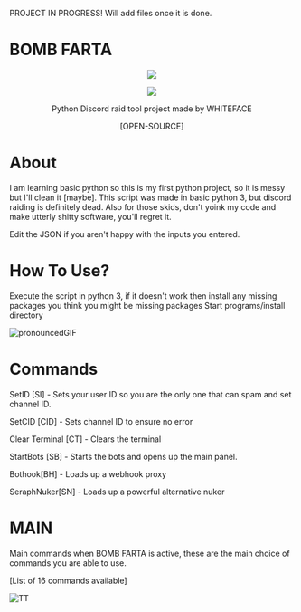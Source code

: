 PROJECT IN PROGRESS! Will add files once it is done.

# BOMB FARTA

<p align="center">
<img src="https://img.shields.io/badge/Python-3_or_higher-blue" </a>
</p>

<p align="center">
<img src="https://github.com/BLOOD-FIST/BOMB-FARTA/assets/136256919/f7f7b5d0-fd20-432c-843c-f2bdebb24407" </a>
</p>

<p align="center">
Python Discord raid tool project made by WHITEFACE
</p>

<p align="center">
[OPEN-SOURCE]
</p>


# About

I am learning basic python so this is my first python project, so it is messy but I'll clean it [maybe].
This script was made in basic python 3, but discord raiding is definitely dead. 
Also for those skids, don't yoink my code and make utterly shitty software, you'll regret it.

Edit the JSON if you aren't happy with the inputs you entered.

# How To Use?

Execute the script in python 3,
if it doesn't work then install any missing packages you think you might be missing packages
Start programs/install directory

![pronouncedGIF](https://github.com/BLOOD-FIST/BOMB-FARTA/assets/136256919/fa6f7031-f6cc-4814-a367-37fcf36c42f2)

# Commands

SetID [SI] - Sets your user ID so you are the only one that can spam and set channel ID. 

SetCID [CID] - Sets channel ID to ensure no error

Clear Terminal [CT] - Clears the terminal

StartBots [SB] - Starts the bots and opens up the main panel.

Bothook[BH] - Loads up a webhook proxy

SeraphNuker[SN] - Loads up a powerful alternative nuker


# MAIN

Main commands when BOMB FARTA is active, these are the main choice of commands you are able to use. 

[List of 16 commands available]

![TT](https://github.com/BLOOD-FIST/BOMB-FARTA/assets/136256919/8c2076ec-68f2-4f34-97f1-d76c45ea63e5)


